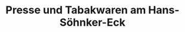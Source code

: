 ---
title: "Presse und Tabakwaren am Hans-Söhnker-Eck"
url: /kiel/presse-und-tabakwaren-am-hans-soehnker-eck/
shop: Kiosk
---